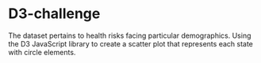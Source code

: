 # D3-challenge
The dataset pertains to health risks facing particular demographics. Using the D3 JavaScript library to create a scatter plot that represents each state with circle elements. 
